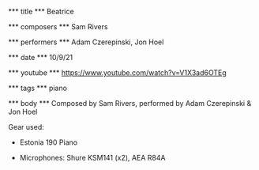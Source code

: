 *** title ***
Beatrice

*** composers ***
Sam Rivers

*** performers ***
Adam Czerepinski, Jon Hoel

*** date ***
10/9/21

*** youtube ***
https://www.youtube.com/watch?v=V1X3ad6OTEg

*** tags ***
piano

*** body ***
Composed by Sam Rivers, performed by Adam Czerepinski & Jon Hoel

Gear used:

- Estonia 190 Piano

- Microphones: Shure KSM141 (x2), AEA R84A
